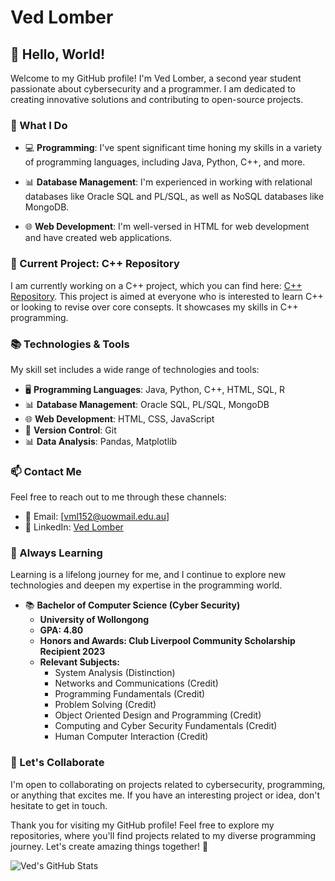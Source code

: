# Ved Lomber

## 👋 Hello, World!

Welcome to my GitHub profile! I'm Ved Lomber, a second year student passionate about cybersecurity and a programmer. I am dedicated to creating innovative solutions and contributing to open-source projects.

### 🌟 What I Do
- 💻 **Programming**: I've spent significant time honing my skills in a variety of programming languages, including Java, Python, C++, and more.

- 📊 **Database Management**: I'm experienced in working with relational databases like Oracle SQL and PL/SQL, as well as NoSQL databases like MongoDB.

- 🌐 **Web Development**: I'm well-versed in HTML for web development and have created web applications.

### 🚀 Current Project: C++ Repository

I am currently working on a C++ project, which you can find here: [C++ Repository](https://github.com/Civilisedfire453/C-Plus-Plus). This project is aimed at everyone who is interested to learn C++ or looking to revise over core consepts. It showcases my skills in C++ programming.

### 📚 Technologies & Tools

My skill set includes a wide range of technologies and tools:

- 🖥️ **Programming Languages**: Java, Python, C++, HTML, SQL, R
- 📊 **Database Management**: Oracle SQL, PL/SQL, MongoDB
- 🌐 **Web Development**: HTML, CSS, JavaScript
- 💼 **Version Control**: Git
- 📊 **Data Analysis**: Pandas, Matplotlib


### 📫 Contact Me

Feel free to reach out to me through these channels:

- 📧 Email: [vml152@uowmail.edu.au]
- 💼 LinkedIn: [Ved Lomber](https://www.linkedin.com/in/ved-lomber-8150a1214/)


### 🌱 Always Learning

Learning is a lifelong journey for me, and I continue to explore new technologies and deepen my expertise in the programming world.


- 📚 **Bachelor of Computer Science (Cyber Security)**
  - **University of Wollongong**
  - **GPA: 4.80**
  - **Honors and Awards: Club Liverpool Community Scholarship Recipient 2023**
  - **Relevant Subjects:**
    - System Analysis (Distinction)
    - Networks and Communications (Credit)
    - Programming Fundamentals (Credit)
    - Problem Solving (Credit)
    - Object Oriented Design and Programming (Credit)
    - Computing and Cyber Security Fundamentals (Credit)
    - Human Computer Interaction (Credit)

### 🤝 Let's Collaborate

I'm open to collaborating on projects related to cybersecurity, programming, or anything that excites me. If you have an interesting project or idea, don't hesitate to get in touch.

Thank you for visiting my GitHub profile! Feel free to explore my repositories, where you'll find projects related to my diverse programming journey. Let's create amazing things together! 🚀

![Ved's GitHub Stats](https://github-readme-stats.vercel.app/api?username=Civilisedfire453&show_icons=true&theme=dark)

<!--
Optional: Add more badges or custom sections here if desired.
-->
